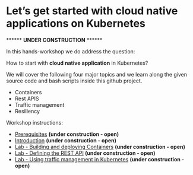 # Let’s get started with cloud native applications on Kubernetes

****** **UNDER CONSTRUCTION** ******

In this hands-workshop we do address the question: 

How to start with **cloud native application** in Kubernetes?  

We will cover the following four major topics and we learn along the given source code and bash scripts inside this github project.

* Containers 
* Rest APIS
* Traffic management 
* Resiliency 
 
Workshop instructions:

* [Prerequisites](./00-prerequisites.md) **(under construction - open)**
* [Introduction](./01-intoduction.md) **(under construction - open)**
* [Lab - Building and deploying Containers](./02-container.md) **(under construction - open)**
* [Lab - Defining the REST API](./03-rest-api.md)  **(under construction - open)**
* [Lab - Using traffic management in Kubernetes](./04-traffic-management.md) **(under construction - open)**




